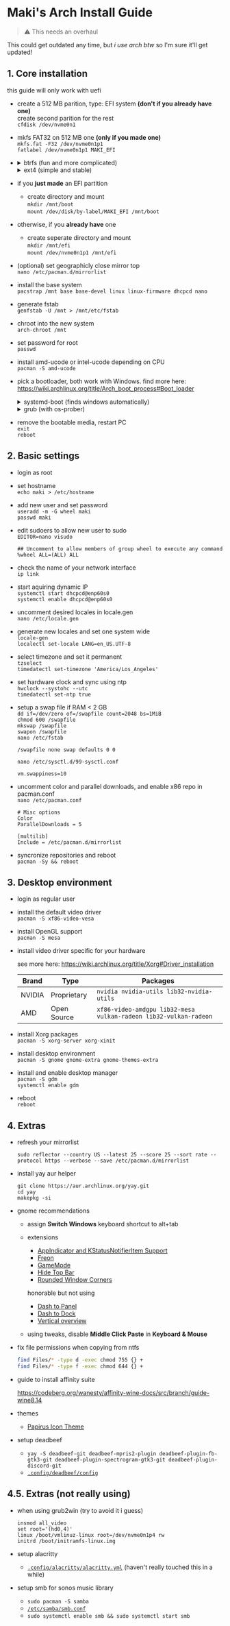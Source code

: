 # Maki's Arch Install Guide

> ⚠️ This needs an overhaul

This could get outdated any time, but _i use arch btw_ so I'm sure it'll get updated!

## 1. Core installation

this guide will only work with uefi

-   create a 512 MB parition, type: EFI system **(don't if you already have one)**<br>
    create second parition for the rest<br>
    `cfdisk /dev/nvme0n1`

-   mkfs FAT32 on 512 MB one **(only if you made one)**<br>
    `mkfs.fat -F32 /dev/nvme0n1p1`<br>
    `fatlabel /dev/nvme0n1p1 MAKI_EFI`

-   <details>
    <summary>btrfs (fun and more complicated)</summary>

    -   mkfs btrfs on the other<br>
        `mkfs.btrfs /dev/nvme0n1p2`<br>
        `btrfs filesystem label /dev/nvme0n1p2 MAKI_ARCH`<br>

    -   verify labels with<br>
        `lsblk -o name,label`

    -   mount the partition<br>
        `mount /dev/disk/by-label/MAKI_ARCH /mnt`

    -   create two subvolumes<br>
        `btrfs sub create /mnt/@`<br>
        `btrfs sub create /mnt/@home`

    -   unmount the partition<br>
        `umount /mnt`

    -   mount new subvolumes<br>
        `mount -o subvol=@ /dev/disk/by-label/MAKI_ARCH /mnt`<br>
        `mount -o subvol=@home /dev/disk/by-label/MAKI_ARCH /mnt/home`

    </details>

    <details>
    <summary>ext4 (simple and stable)</summary>

    -   mkfs ext4 on the other<br>
        `mkfs.ext4 -L "Maki Arch" /dev/nvme0n1p2`<br>
        `e2label /dev/nvme0n1p2 MAKI_ARCH`<br>

    -   verify labels with<br>
        `lsblk -o name,label`

    -   mount the root partition<br>
        `mount /dev/nvme0n1p2 /mnt`

    </details>

-   if you **just made** an EFI partition

    -   create directory and mount<br>
        `mkdir /mnt/boot`<br>
        `mount /dev/disk/by-label/MAKI_EFI /mnt/boot`

-   otherwise, if you **already have** one<br>

    -   create seperate directory and mount<br>
        `mkdir /mnt/efi`<br>
        `mount /dev/nvme0n1p1 /mnt/efi`

-   (optional) set geographicly close mirror top<br>
    `nano /etc/pacman.d/mirrorlist`

-   install the base system<br>
    `pacstrap /mnt base base-devel linux linux-firmware dhcpcd nano`

-   generate fstab<br>
    `genfstab -U /mnt > /mnt/etc/fstab`

-   chroot into the new system<br>
    `arch-chroot /mnt`

-   set password for root<br>
    `passwd`

-   install amd-ucode or intel-ucode depending on CPU<br>
    `pacman -S amd-ucode`

-   pick a bootloader, both work with Windows. find more here: https://wiki.archlinux.org/title/Arch_boot_process#Boot_loader

    <details>
    <summary>systemd-boot (finds windows automatically)</summary>

    -   install systemd bootloader (read --help)<br>
        `bootctl install`

    -   create new boot entry<br>
        `nano /boot/loader/entries/arch.conf`

        ```
        title Arch Linux
        linux /vmlinuz-linux
        initrd /amd-ucode.img
        initrd /initramfs-linux.img
        options root=LABEL=MAKI_ARCH rootflags=subvol=@
        options rw loglevel=3 nvidia_drm.modeset=1
        ```

        -   remove `rootflags=subvol=@` if using ext4
        -   add `fsck.mode=force` if using ext4
        -   `nvidia_drm` needed for wayland and such

        -   could remove `loglevel=3` and just set `quiet splash`
        -   could replace `root=LABEL=MAKI_ARCH` with `root=UUID=<uuid>`

    -   set the default entry<br>
        `nano /boot/loader/loader.conf`

        ```
        timeout 5
        default arch
        ```

    </details>

    <details>
    <summary>grub (with os-prober)</summary>

    i havent really played with grub on btrfs before. just remove `fsck.mode=force` cause its noop

    -   install a packages<br>
        `pacman -S grub efibootmgr os-prober`

    -   uncomment GRUB_DISABLE_OS_PROBER=false<br>
        `nano /etc/default/grub`

    -   add to end of GRUB_CMDLINE_LINUX_DEFAULT <br>
        `fsck.mode=force nvidia_drm.modeset=1`

    -   if you **just made** an EFI parition<br>
        `mkdir /boot/EFI`<br>
        `grub-install --target=x86_64-efi --efi-directory=/boot/EFI --bootloader-id=GRUB`<br>
        `grub-mkconfig -o /boot/grub/grub.cfg`

    -   if you **already had** an EFI parition<br>
        `grub-install --target=x86_64-efi --efi-directory=/efi --bootloader-id=GRUB`<br>
        `grub-mkconfig -o /boot/grub/grub.cfg` (maybe this needs to be /efi/grub/grub.cfg?)

    </details>

-   remove the bootable media, restart PC<br>
    `exit`<br>
    `reboot`

## 2. Basic settings

-   login as root

-   set hostname<br>
    `echo maki > /etc/hostname`

-   add new user and set password<br>
    `useradd -m -G wheel maki`<br>
    `passwd maki`

-   edit sudoers to allow new user to sudo<br>
    `EDITOR=nano visudo`

    ```
    ## Uncomment to allow members of group wheel to execute any command
    %wheel ALL=(ALL) ALL
    ```

-   check the name of your network interface<br>
    `ip link`

-   start aquiring dynamic IP<br>
    `systemctl start dhcpcd@enp60s0`<br>
    `systemctl enable dhcpcd@enp60s0`

-   uncomment desired locales in locale.gen<br>
    `nano /etc/locale.gen`

-   generate new locales and set one system wide<br>
    `locale-gen`<br>
    `localectl set-locale LANG=en_US.UTF-8`

-   select timezone and set it permanent<br>
    `tzselect`<br>
    `timedatectl set-timezone 'America/Los_Angeles'`

-   set hardware clock and sync using ntp<br>
    `hwclock --systohc --utc`<br>
    `timedatectl set-ntp true`

-   setup a swap file if RAM < 2 GB<br>
    `dd if=/dev/zero of=/swapfile count=2048 bs=1MiB`<br>
    `chmod 600 /swapfile`<br>
    `mkswap /swapfile`<br>
    `swapon /swapfile`<br>
    `nano /etc/fstab`

    ```
    /swapfile none swap defaults 0 0
    ```

    `nano /etc/sysctl.d/99-sysctl.conf`

    ```
    vm.swappiness=10
    ```

-   uncomment color and parallel downloads, and enable x86 repo in pacman.conf<br>
    `nano /etc/pacman.conf`

    ```
    # Misc options
    Color
    ParallelDownloads = 5

    [multilib]
    Include = /etc/pacman.d/mirrorlist
    ```

-   syncronize repositories and reboot<br>
    `pacman -Sy && reboot`

## 3. Desktop environment

-   login as regular user
-   install the default video driver<br>
    `pacman -S xf86-video-vesa`

-   install OpenGL support<br>
    `pacman -S mesa`

-   install video driver specific for your hardware

    see more here: https://wiki.archlinux.org/title/Xorg#Driver_installation

    | Brand  | Type        | Packages                                                         |
    | ------ | ----------- | ---------------------------------------------------------------- |
    | NVIDIA | Proprietary | `nvidia nvidia-utils lib32-nvidia-utils`                         |
    | AMD    | Open Source | `xf86-video-amdgpu lib32-mesa vulkan-radeon lib32-vulkan-radeon` |

-   install Xorg packages<br>
    `pacman -S xorg-server xorg-xinit`

-   install desktop environment<br>
    `pacman -S gnome gnome-extra gnome-themes-extra`

-   install and enable desktop manager<br>
    `pacman -S gdm`<br>
    `systemctl enable gdm`

-   reboot<br>
    `reboot`

## 4. Extras

-   refresh your mirrorlist

    `sudo reflector --country US --latest 25 --score 25 --sort rate --protocol https --verbose --save /etc/pacman.d/mirrorlist`

-   install yay aur helper

    ```
    git clone https://aur.archlinux.org/yay.git
    cd yay
    makepkg -si
    ```

-   gnome recommendations

    -   assign **Switch Windows** keyboard shortcut to alt+tab

    -   extensions

        -   [AppIndicator and KStatusNotifierItem Support](https://extensions.gnome.org/extension/615/appindicator-support/)
        -   [Freon](https://extensions.gnome.org/extension/841/freon/)
        -   [GameMode](https://extensions.gnome.org/extension/1852/gamemode/)
        -   [Hide Top Bar](https://extensions.gnome.org/extension/545/hide-top-bar/)
        -   [Rounded Window Corners](https://extensions.gnome.org/extension/5237/rounded-window-corners/)

        honorable but not using

        -   [Dash to Panel](https://extensions.gnome.org/extension/1160/dash-to-panel/)
        -   [Dash to Dock](https://extensions.gnome.org/extension/307/dash-to-dock/)
        -   [Vertical overview](https://extensions.gnome.org/extension/4144/vertical-overview/)

    -   using tweaks, disable **Middle Click Paste** in **Keyboard & Mouse**

-   fix file permissions when copying from ntfs

    ```bash
    find Files/* -type d -exec chmod 755 {} +
    find Files/* -type f -exec chmod 644 {} +
    ```

-   guide to install affinity suite

    https://codeberg.org/wanesty/affinity-wine-docs/src/branch/guide-wine8.14

-   themes

    -   [Papirus Icon Theme](https://github.com/PapirusDevelopmentTeam/papirus-icon-theme#kde-colorscheme)

-   setup deadbeef

    -   `yay -S deadbeef-git deadbeef-mpris2-plugin deadbeef-plugin-fb-gtk3-git deadbeef-plugin-spectrogram-gtk3-git deadbeef-plugin-discord-git`
    -   [`.config/deadbeef/config`](https://raw.githubusercontent.com/makitsune/dots/main/.config/deadbeef/config)

## 4.5. Extras (not really using)

-   when using grub2win (try to avoid it i guess)

    ```
    insmod all_video
    set root='(hd0,4)'
    linux /boot/vmlinuz-linux root=/dev/nvme0n1p4 rw
    initrd /boot/initramfs-linux.img
    ```

-   setup alacritty

    -   [`.config/alacritty/alacritty.yml`](https://raw.githubusercontent.com/makitsune/dots/main/.config/alacritty/alacritty.yml) (haven't really touched this in a while)

-   setup smb for sonos music library

    -   `sudo pacman -S samba`
    -   [`/etc/samba/smb.conf`](https://raw.githubusercontent.com/makitsune/dots/main/etc/samba/smb.conf)
    -   `sudo systemctl enable smb && sudo systemctl start smb`
